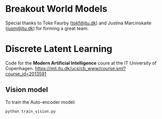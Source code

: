 # Breakout World Models 

Special thanks to Toke Faurby (tokf@itu.dk) and Justina Marcinskaite (jusm@itu.dk) for forming a great team. 


# Discrete Latent Learning

Code for the **Modern Artificial Intelligence** coure at the IT University of Copenhagen. 
https://mit.itu.dk/ucs/cb_www/course.sml?course_id=2013591

## Vision model

To train the Auto-encoder model:

    python train_vision.py



